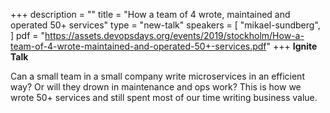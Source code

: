 +++
description = ""
title = "How a team of 4 wrote, maintained and operated 50+ services"
type = "new-talk"
speakers = [
        "mikael-sundberg",
]
pdf = "https://assets.devopsdays.org/events/2019/stockholm/How-a-team-of-4-wrote-maintained-and-operated-50+-services.pdf"
+++
**Ignite Talk**

Can a small team in a small company write microservices in an efficient way? Or will they drown in maintenance and ops work? This is how we wrote 50+ services and still spent most of our time writing business value.